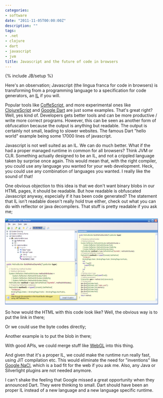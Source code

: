 ```yaml
---
categories:
- software
date: "2011-11-05T00:00:00Z"
description: ""
tags:
- .net
- clojure
- dart
- javascript
- jvm
title: Javascript and the future of code in browsers
---
```

{% include JB/setup %}

Here's an observation; Javascript (the lingua franca for code in browsers) is transforming from a programming language to a specification for code generators, an <a href="http://en.wikipedia.org/wiki/Intermediate_language">IL</a> if you will.

Popular tools like <a href="http://jashkenas.github.com/coffee-script/">CoffeScript</a>, and more experimental ones like <a href="https://github.com/clojure/clojurescript/wiki">ClojureScript</a> and <a href="http://www.dartlang.org/">Google Dart</a> are just some examples. That's great right? Well, yes kind of. Developers gets better tools and can be more productive / write more correct programs. However, this can be seen as another form of obfuscation because the output is anything but readable. The output is certainly not small, leading to slower websites. The famous Dart "hello world" example being some 17000 lines of javascript.

Javascript is not well suited as an IL. We can do much better. What if the had a proper managed runtime in common for all browsers? Think JVM or CLR. Something actually designed to be an IL, and not a crippled language taken by surprise once again. This would mean that, with the right compiler, you could use any language you wanted for your web development. Heck, you could use any combination of languages you wanted. I really like the sound of that!

One obvious objection to this idea is that we don't want binary blobs in our HTML pages, it should be readable. But how readable is obfuscated Javascript anyway, especially if it has been code generated? The statement that IL isn't readable doesn't really hold true either, check out what you can do with reflector or java decompilers. That stuff is pretty readable if you ask me;
<p align="center"><img src="/assets/images/js/Reflection.Emit-Language.png"></p>

So how would the HTML with this code look like? Well, the obvious way is to put the link in there;
<script src="https://gist.github.com/1698056.js?file=link.html"> </script>
Or we could use the byte codes directly;
<script src="https://gist.github.com/1698056.js?file=bytecode-src.html"> </script>
Another example is to put the blob in there;
<script src="https://gist.github.com/1698056.js?file=bytecode.html"> </script>
With good APIs, we could merge stuff like <a href="http://en.wikipedia.org/wiki/WebGL">WebGL</a> into this thing.

And given that it's a proper IL, we could make the runtime run really fast, using JIT compilation etc. This would eliminate the need for "inventions" like <a href="http://code.google.com/chrome/nativeclient/">Google NaCl</a>, which is a bad fit for the web if you ask me. Also, any Java or Silverlight plugins are not needed anymore.

I can't shake the feeling that Google missed a great opportunity when they announced Dart. They were thinking to small. Dart should have been an proper IL instead of a new language and a new language specific runtime.